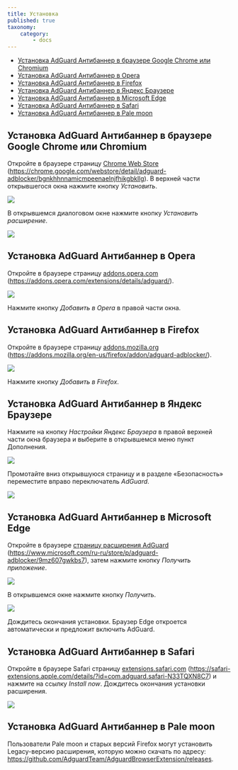 ```yaml
---
title: Установка
published: true
taxonomy:
    category:
        - docs
---
```


* <a href="#t1">Установка AdGuard Антибаннер в браузере Google Chrome или Chromium</a>
* <a href="#t2">Установка AdGuard Антибаннер в Opera</a>
* <a href="#t3">Установка AdGuard Антибаннер в Firefox</a>
* <a href="#t4">Установка AdGuard Антибаннер в Яндекс Браузере</a>
* <a href="#t5">Установка AdGuard Антибаннер в Microsoft Edge</a>
* <a href="#t6">Установка AdGuard Антибаннер в Safari</a>
* <a href="#t7">Установка AdGuard Антибаннер в Pale moon</a>

<a name="t1"></a>
##  Установка AdGuard Антибаннер в браузере Google Chrome или Chromium

Откройте в браузере страницу [Chrome Web Store](https://chrome.google.com/webstore/detail/adguard-adblocker/bgnkhhnnamicmpeenaelnjfhikgbkllg) (<https://chrome.google.com/webstore/detail/adguard-adblocker/bgnkhhnnamicmpeenaelnjfhikgbkllg>). В верхней части открывшегося окна нажмите кнопку _Установить_. 

![](Chrome_01_ru.png)

В открывшемся диалоговом окне нажмите кнопку _Установить расширение_.

![](Chrome_02_ru.png)

<a name="t2"></a>
## Установка AdGuard Антибаннер в Opera

Откройте в браузере страницу  [addons.opera.com](https://addons.opera.com/extensions/details/adguard/) (<https://addons.opera.com/extensions/details/adguard/>).

![](Opera_01_RU.png)

Нажмите кнопку _Добавить в Opera_ в правой части окна.

<a name="t3"></a>
## Установка AdGuard Антибаннер в Firefox

Откройте в браузере страницу [addons.mozilla.org](https://addons.mozilla.org/en-us/firefox/addon/adguard-adblocker/) (<https://addons.mozilla.org/en-us/firefox/addon/adguard-adblocker/>).

![](Firefox_01_RU.png)

Нажмите кнопку _Добавить в Firefox_.

<a name="t4"></a>
## Установка AdGuard Антибаннер в Яндекс Браузере

Нажмите на кнопку _Настройки Яндекс Браузера_ в правой верхней части окна браузера и выберите в открывшемся меню пункт Дополнения.

![](Yandex_01_RU.png)

Промотайте вниз открывшуюся страницу и в разделе «Безопасность» переместите вправо переключатель _AdGuard_.

![](Yandex_02_RU.png)

<a name="t5"></a>
## Установка AdGuard Антибаннер в Microsoft Edge

Откройте в браузере [страницу расширения AdGuard](https://www.microsoft.com/ru-ru/store/p/adguard-adblocker/9mz607gwkbs7) (<https://www.microsoft.com/ru-ru/store/p/adguard-adblocker/9mz607gwkbs7>), затем нажмите кнопку _Получить приложение_. 

![](Edge_01_RUS.png)

В открывшемся окне нажмите кнопку _Получить_.

![](Edge_02_RUS.png)

Дождитесь окончания установки. Браузер Edge откроется автоматически и предложит включить AdGuard. 

<a name="t6"></a>
## Установка AdGuard Антибаннер в Safari

Откройте в браузере Safari страницу [extensions.safari.com](https://safari-extensions.apple.com/details/?id=com.adguard.safari-N33TQXN8C7) (<https://safari-extensions.apple.com/details/?id=com.adguard.safari-N33TQXN8C7>) и нажмите на ссылку _Install now_. Дождитесь окончания установки расширения.

![](safari.png)

<a name="t7"></a>
## Установка AdGuard Антибаннер в Pale moon

Пользователи Pale moon и старых версий Firefox могут установить Legacy-версию расширения, которую можно скачать по адресу: <https://github.com/AdguardTeam/AdguardBrowserExtension/releases>. 